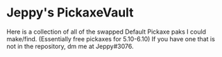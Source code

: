 # Jeppy's PickaxeVault
Here is a collection of all of the swapped Default Pickaxe paks I could make/find. (Essentially free pickaxes for 5.10-6.10)
If you have one that is not in the repository, dm me at Jeppy#3076.
